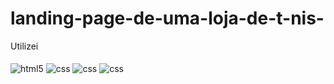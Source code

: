 # landing-page-de-uma-loja-de-t-nis-


 Utilizei 
 <br>
 <br>
 <img align="center" alt="html5" src="https://img.shields.io/badge/HTML5-E34F26?style=for-the-badge&logo=html5&logoColor=white" />
<img align="center" alt="css" src="https://img.shields.io/badge/CSS3-1572B6?style=for-the-badge&logo=css3&logoColor=white" />
<img align="center" alt="css" src="https://img.shields.io/badge/Bootstrap-563D7C?style=for-the-badge&logo=bootstrap&logoColor=white" />
<img align="center" alt="css" src="https://img.shields.io/badge/GIT-E44C30?style=for-the-badge&logo=git&logoColor=white" />
